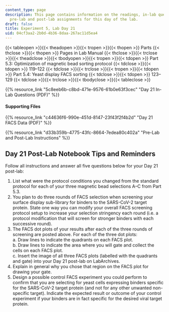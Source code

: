 ```yaml
---
content_type: page
description: This page contains information on the readings, in-lab questions, and
  pre-lab and post-lab assignments for this day of the lab.
draft: false
title: Experiment 5, Lab Day 21
uid: 04cf3aa2-2b0d-4b36-8daa-267ac11d5ea4
---
```

{{< tableopen >}}{{< theadopen >}}{{< tropen >}}{{< thopen >}}
Parts
{{< thclose >}}{{< thopen >}}
Pages in Lab Manual
{{< thclose >}}{{< trclose >}}{{< theadclose >}}{{< tbodyopen >}}{{< tropen >}}{{< tdopen >}}
Part 5.3: Optimization of magnetic bead sorting protocol
{{< tdclose >}}{{< tdopen >}}
119–122
{{< tdclose >}}{{< trclose >}}{{< tropen >}}{{< tdopen >}}
Part 5.4: Yeast display FACS sorting
{{< tdclose >}}{{< tdopen >}}
123–129
{{< tdclose >}}{{< trclose >}}{{< tbodyclose >}}{{< tableclose >}}

{{% resource_link "5c8eeb6b-c8bd-471e-9576-61b0e63f3cec" "Day 21 In-Lab Questions (PDF)" %}}

#### Supporting Files

{{% resource_link "c44636f6-990e-451d-8147-23f43f2f4b2d" "Day 21 FACS Data (PDF)" %}}

{{% resource_link "d33b359b-4775-43fc-8664-7edea80c402a" "Pre-Lab and Post-Lab Instructions" %}}

## Day 21 Post-Lab Notebook Tips and Reminders

Follow all instructions and answer all five questions below for your Day 21 post-lab:

1. List what were the protocol conditions you changed from the standard protocol for each of your three magnetic bead selections A–C from Part 5.3.
2. You plan to do three rounds of FACS selection when screening your surface display sub-library for binders to the SARS-CoV-2 target protein. State one way you can modify your overall FACS screening protocol setup to increase your selection stringency each round (i.e. a protocol modification that will screen for stronger binders with each successive round).
3. The FACS dot plots of your results after each of the three rounds of screening are posted above. For each of the three dot plots:               
    a. Draw lines to indicate the quadrants on each FACS plot.               
    b. Draw lines to indicate the area where you will gate and collect the cells on each FACS plot.               
    c. Insert the image of all three FACS plots (labelled with the quadrants and gate) into your Day 21 post-lab on LabArchives.
4. Explain in general why you chose that region on the FACS plot for drawing your gate.
5. Design a possible control FACS experiment you could perform to confirm that you are selecting for yeast cells expressing binders specific for the SARS-CoV-2 target protein (and not for any other unwanted non-specific target). Indicate the expected result or outcome of your control experiment if your binders are in fact specific for the desired viral target protein.